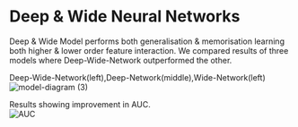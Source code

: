 # Deep & Wide Neural Networks

Deep & Wide Model performs both generalisation & memorisation learning both higher & lower order feature interaction. We compared results of three models where Deep-Wide-Network outperformed the other.  

Deep-Wide-Network(left),Deep-Network(middle),Wide-Network(left)
![model-diagram (3)](https://user-images.githubusercontent.com/128667568/236314011-e970ebe7-f820-42ad-af0e-6db0dfa083c7.jpg)

Results showing improvement in AUC.  
![AUC](https://user-images.githubusercontent.com/128667568/236313235-7e767740-a91d-4a3e-9d93-3b874ac978ad.jpg)
